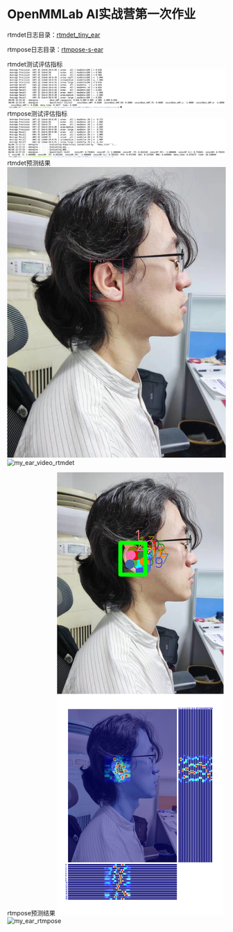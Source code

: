 # OpenMMLab AI实战营第一次作业

rtmdet日志目录：[rtmdet_tiny_ear](mmdetection%2Fwork_dirs%2Frtmdet_tiny_ear)

rtmpose日志目录：[rtmpose-s-ear](mmpose%2Fwork_dirs%2Frtmpose-s-ear)

rtmdet测试评估指标
![rtmdet测试评估指标.png](rtmdet%E6%B5%8B%E8%AF%95%E8%AF%84%E4%BC%B0%E6%8C%87%E6%A0%87.png)
rtmpose测试评估指标
![rtmpose测试评估指标.png](rtmpose%E6%B5%8B%E8%AF%95%E8%AF%84%E4%BC%B0%E6%8C%87%E6%A0%87.png)
rtmdet预测结果
![my_ear.jpg](mmdetection%2Foutputs%2FE2_rtmdet%2Fvis%2Fmy_ear.jpg)
![my_ear_video_rtmdet](https://github.com/superegg-M/OpenMMLabCamp/assets/53904232/62de4bfb-da91-4567-b683-4b1494c92212)


rtmpose预测结果
![my_ear.jpg](mmpose%2Foutputs%2FG2_Fasterrcnn-RTMPose%2Fmy_ear.jpg)
![my_ear_rtmpose](https://github.com/superegg-M/OpenMMLabCamp/assets/53904232/900bce65-4940-4ac1-b5ab-077bffa41a13)
